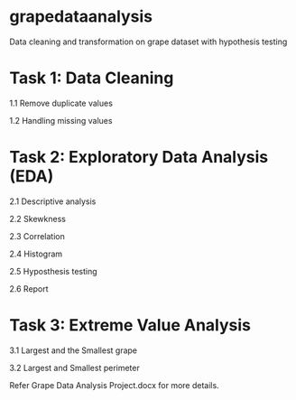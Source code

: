 # grapedataanalysis
Data cleaning and transformation on grape dataset with hypothesis testing

# Task 1: Data Cleaning

  1.1 Remove duplicate values	
  
  1.2 Handling missing values	
  
# Task 2: Exploratory Data Analysis (EDA)

  2.1 Descriptive analysis	
  
  2.2 Skewkness
  
  2.3 Correlation
  
  2.4 Histogram
  
  2.5 Hyposthesis testing	
  
  2.6 Report
  
# Task 3: Extreme Value Analysis

  3.1 Largest and the Smallest grape
  
  3.2 Largest and Smallest perimeter	

Refer Grape Data Analysis Project.docx for more details.
